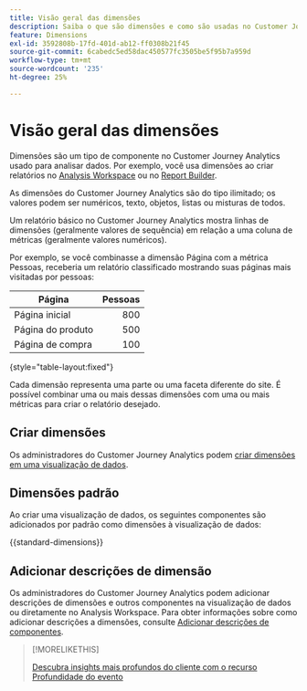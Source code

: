 ```yaml
---
title: Visão geral das dimensões
description: Saiba o que são dimensões e como são usadas no Customer Journey Analytics
feature: Dimensions
exl-id: 3592808b-17fd-401d-ab12-ff0308b21f45
source-git-commit: 6cabedc5ed58dac450577fc3505be5f95b7a959d
workflow-type: tm+mt
source-wordcount: '235'
ht-degree: 25%

---
```


# Visão geral das dimensões

Dimensões são um tipo de componente no Customer Journey Analytics usado para analisar dados. Por exemplo, você usa dimensões ao criar relatórios no [Analysis Workspace](/help/analysis-workspace/home.md) ou no [Report Builder](/help/report-builder/rb-overview.md).

As dimensões do Customer Journey Analytics são do tipo ilimitado; os valores podem ser numéricos, texto, objetos, listas ou misturas de todos.

Um relatório básico no Customer Journey Analytics mostra linhas de dimensões (geralmente valores de sequência) em relação a uma coluna de métricas (geralmente valores numéricos).

Por exemplo, se você combinasse a dimensão Página com a métrica Pessoas, receberia um relatório classificado mostrando suas páginas mais visitadas por pessoas:

| Página | Pessoas |
| --- | ---: |
| Página inicial | 800 |
| Página do produto | 500 |
| Página de compra | 100 |

{style="table-layout:fixed"}

Cada dimensão representa uma parte ou uma faceta diferente do site. É possível combinar uma ou mais dessas dimensões com uma ou mais métricas para criar o relatório desejado.


## Criar dimensões

Os administradores do Customer Journey Analytics podem [criar dimensões em uma visualização de dados](/help/data-views/create-dataview.md#components).

## Dimensões padrão

Ao criar uma visualização de dados, os seguintes componentes são adicionados por padrão como dimensões à visualização de dados:

{{standard-dimensions}}


## Adicionar descrições de dimensão

Os administradores do Customer Journey Analytics podem adicionar descrições de dimensões e outros componentes na visualização de dados ou diretamente no Analysis Workspace. Para obter informações sobre como adicionar descrições a dimensões, consulte [Adicionar descrições de componentes](/help/components/add-component-descriptions.md).

>[!MORELIKETHIS]
>
>[Descubra insights mais profundos do cliente com o recurso Profundidade do evento](https://experienceleaguecommunities.adobe.com/t5/adobe-analytics-blogs/discover-deeper-customer-insights-with-adobe-customer-journey/ba-p/753947#M576)
>

